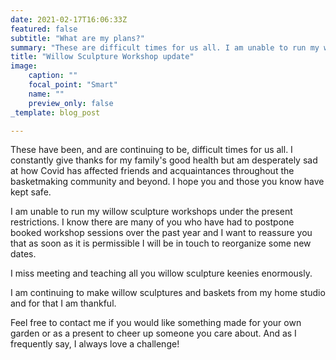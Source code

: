 ```yaml
---
date: 2021-02-17T16:06:33Z
featured: false
subtitle: "What are my plans?"
summary: "These are difficult times for us all. I am unable to run my workshops at the present time but I can't wait for things to change and to get back into the teaching environment."
title: "Willow Sculpture Workshop update"
image:
    caption: ""
    focal_point: "Smart"
    name: ""
    preview_only: false
_template: blog_post

---
```

These have been, and are continuing to be, difficult times for us all. I constantly give thanks for my family's good health but am desperately sad at how Covid has affected friends and acquaintances throughout the basketmaking community and beyond. I hope you and those you know have kept safe.

I am unable to run my willow sculpture workshops under the present restrictions. I know there are many of you who have had to postpone booked workshop sessions over the past year and I want to reassure you that as soon as it is permissible I will be in touch to reorganize some new dates.

I miss meeting and teaching all you willow sculpture keenies enormously.

I am continuing to make willow sculptures and baskets from my home studio and for that I am thankful.

Feel free to contact me if you would like something made for your own garden or as a present to cheer up someone you care about. And as I frequently say, I always love a challenge!

  